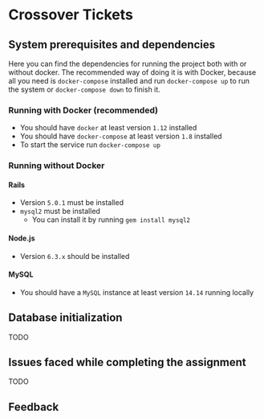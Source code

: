 # Crossover Tickets

## System prerequisites and dependencies

Here you can find the dependencies for running the project both with or without docker. The recommended way of doing it is with Docker, because all you need is `docker-compose` installed and run `docker-compose up` to run the system or `docker-compose down` to finish it.

### Running with Docker (recommended)
  * You should have `docker` at least version `1.12` installed
  * You should have `docker-compose` at least version `1.8` installed
  * To start the service run `docker-compose up`

### Running without Docker

#### Rails
  * Version `5.0.1` must be installed
  * `mysql2` must be installed
    - You can install it by running `gem install mysql2`

#### Node.js
  * Version `6.3.x` should be installed

#### MySQL
  * You should have a `MySQL` instance at least version `14.14` running locally

## Database initialization
  TODO

## Issues faced while completing the assignment
  TODO

## Feedback
